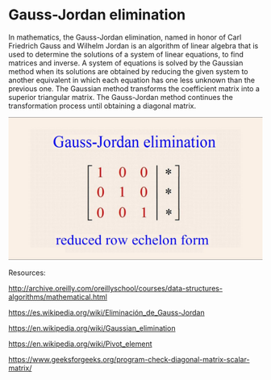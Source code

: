 # Gauss-Jordan elimination

In mathematics, the Gauss-Jordan elimination, named in honor of Carl Friedrich Gauss and Wilhelm Jordan is an algorithm of linear
algebra that is used to determine the solutions of a system of linear equations, to find matrices and inverse. A system of equations
is solved by the Gaussian method when its solutions are obtained by reducing the given system to another equivalent in which each
equation has one less unknown than the previous one. The Gaussian method transforms the coefficient matrix into a superior triangular
matrix. The Gauss-Jordan method continues the transformation process until obtaining a diagonal matrix.

![alt text](maxresdefault.jpg)

Resources:

http://archive.oreilly.com/oreillyschool/courses/data-structures-algorithms/mathematical.html

https://es.wikipedia.org/wiki/Eliminación_de_Gauss-Jordan

https://en.wikipedia.org/wiki/Gaussian_elimination

https://en.wikipedia.org/wiki/Pivot_element

https://www.geeksforgeeks.org/program-check-diagonal-matrix-scalar-matrix/
